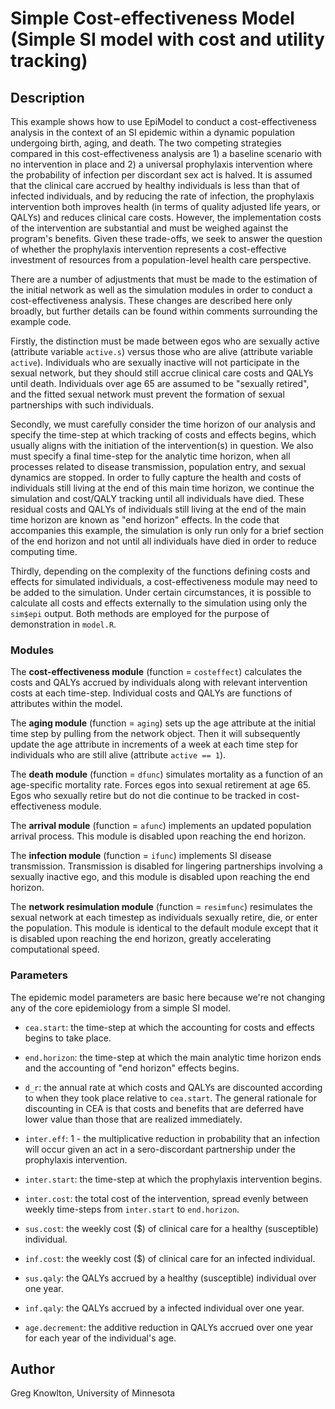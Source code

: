 # Simple Cost-effectiveness Model (Simple SI model with cost and utility tracking)

## Description
This example shows how to use EpiModel to conduct a cost-effectiveness analysis in the context of an SI epidemic within a dynamic population undergoing birth, aging, and death. The two competing strategies compared in this cost-effectiveness analysis are 1) a baseline scenario with no intervention in place and 2) a universal prophylaxis intervention where the probability of infection per discordant sex act is halved. It is assumed that the clinical care accrued by healthy individuals is less than that of infected individuals, and by reducing the rate of infection, the prophylaxis intervention both improves health (in terms of quality adjusted life years, or QALYs) and reduces clinical care costs. However, the implementation costs of the intervention are substantial and must be weighed against the program's benefits. Given these trade-offs, we seek to answer the question of whether the prophylaxis intervention represents a cost-effective investment of resources from a population-level health care perspective.

There are a number of adjustments that must be made to the estimation of the initial network as well as the simulation modules in order to conduct a cost-effectiveness analysis. These changes are described here only broadly, but further details can be found within comments surrounding the example code.

Firstly, the distinction must be made between egos who are sexually active (attribute variable `active.s`) versus those who are alive (attribute variable `active`). Individuals who are sexually inactive will not participate in the sexual network, but they should still accrue clinical care costs and QALYs until death. Individuals over age 65 are assumed to be "sexually retired", and the fitted sexual network must prevent the formation of sexual partnerships with such individuals.

Secondly, we must carefully consider the time horizon of our analysis and specify the time-step at which tracking of costs and effects begins, which usually aligns with the initiation of the intervention(s) in question. We also must specify a final time-step for the analytic time horizon, when all processes related to disease transmission, population entry, and sexual dynamics are stopped. In order to fully capture the health and costs of individuals still living at the end of this main time horizon, we continue the simulation and cost/QALY tracking until all individuals have died. These residual costs and QALYs of individuals still living at the end of the main time horizon are known as "end horizon" effects. In the code that accompanies this example, the simulation is only run only for a brief section of the end horizon and not until all individuals have died in order to reduce computing time.

Thirdly, depending on the complexity of the functions defining costs and effects for simulated individuals, a cost-effectiveness module may need to be added to the simulation. Under certain circumstances, it is possible to calculate all costs and effects externally to the simulation using only the `sim$epi` output. Both methods are employed for the purpose of demonstration in `model.R`.

### Modules
The **cost-effectiveness module** (function = `costeffect`) calculates the costs and QALYs accrued by individuals along with relevant intervention costs at each time-step. Individual costs and QALYs are functions of attributes within the model.

The **aging module** (function = `aging`) sets up the age attribute at the initial time step by pulling from the network object. Then it will subsequently update the age attribute in increments of a week at each time step for individuals who are still alive (attribute `active == 1`).

The **death module** (function = `dfunc`)  simulates mortality as a function of an age-specific mortality rate. Forces egos into sexual retirement at age 65. Egos who sexually retire but do not die continue to be tracked in cost-effectiveness module.

The **arrival module** (function = `afunc`) implements an updated population arrival process. This module is disabled upon reaching the end horizon.

The **infection module** (function = `ifunc`) implements SI disease transmission. Transmission is disabled for lingering partnerships involving a sexually inactive ego, and this module is disabled upon reaching the end horizon.

The **network resimulation module** (function = `resimfunc`) resimulates the sexual network at each timestep as individuals sexually retire, die, or enter the population. This module is identical to the default module except that it is disabled upon reaching the end horizon, greatly accelerating computational speed.

### Parameters
The epidemic model parameters are basic here because we're not changing any of the core epidemiology from a simple SI model.

* `cea.start`: the time-step at which the accounting for costs and effects begins to take place.

* `end.horizon`: the time-step at which the main analytic time horizon ends and the accounting of "end horizon" effects begins.

* `d_r`: the annual rate at which costs and QALYs are discounted according to when they took place relative to `cea.start`. The general rationale for discounting in CEA is that costs and benefits that are deferred have lower value than those that are realized immediately. 

* `inter.eff`: 1 - the multiplicative reduction in probability that an infection will occur given an act in a sero-discordant partnership under the prophylaxis intervention. 

* `inter.start`: the time-step at which the prophylaxis intervention begins.

* `inter.cost`: the total cost of the intervention, spread evenly between weekly time-steps from `inter.start` to `end.horizon`.

* `sus.cost`: the weekly cost ($) of clinical care for a healthy (susceptible) individual.

* `inf.cost`: the weekly cost ($) of clinical care for an infected individual.

* `sus.qaly`: the QALYs accrued by a healthy (susceptible) individual over one year.

* `inf.qaly`: the QALYs accrued by a infected individual over one year.

* `age.decrement`: the additive reduction in QALYs accrued over one year for each year of the individual's age.

## Author
Greg Knowlton, University of Minnesota
